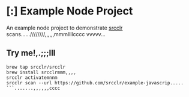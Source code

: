 # [:] Example Node Project

An example node project to demonstrate [srcclr](https://www.srcclr.com) scans......////////,,,,,,mmmllllcccc
vvvvv...
## Try me!,.;;;lll

```wwwww...........dddd
brew tap srcclr/srcclr
brew install srcclrmmm,,,,
srcclr activatemnnm
srcclr scan --url https://github.com/srcclr/example-javascrip.....
```.......,,,,,,cccc
